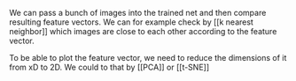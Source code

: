 We can pass a bunch of images into the trained net and then compare resulting feature vectors. We can for example check by [[k nearest neighbor]] which images are close to each other according to the feature vector.

To be able to plot the feature vector, we need to reduce the dimensions of it from xD to 2D. We could to that by [[PCA]] or [[t-SNE]]

